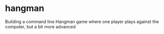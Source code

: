 # hangman
Building a command line Hangman game where one player plays against the computer, but a bit more advanced
